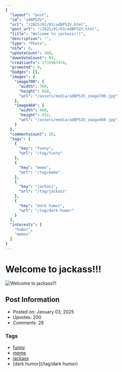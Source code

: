 ```yaml
---
{
  "layout": "post",
  "id": "adBP5ZV",
  "url": "/2025/01/03/adBP5ZV.html",
  "post_url": "/2025/01/03/adBP5ZV.html",
  "title": "Welcome to jackass!!!",
  "description": "",
  "type": "Photo",
  "nsfw": 0,
  "upVoteCount": 200,
  "downVoteCount": 89,
  "creationTs": 1735907474,
  "promoted": 0,
  "badges": [],
  "images": {
    "image700": {
      "width": 700,
      "height": 658,
      "url": "/assets/media/adBP5ZV_image700.jpg"
    },
    "image460": {
      "width": 460,
      "height": 432,
      "url": "/assets/media/adBP5ZV_image460.jpg"
    }
  },
  "commentsCount": 28,
  "tags": [
    {
      "key": "funny",
      "url": "/tag/funny"
    },
    {
      "key": "meme",
      "url": "/tag/meme"
    },
    {
      "key": "jackass",
      "url": "/tag/jackass"
    },
    {
      "key": "dark humor",
      "url": "/tag/dark-humor"
    }
  ],
  "interests": [
    "humor",
    "memes"
  ]
}
---
```


# Welcome to jackass!!!

![Welcome to jackass!!!](/assets/media/adBP5ZV_image700.jpg)

## Post Information

- Posted on: January 03, 2025
- Upvotes: 200
- Comments: 28

### Tags

- [funny](/tag/funny)
- [meme](/tag/meme)
- [jackass](/tag/jackass)
- [dark humor](/tag/dark humor)
